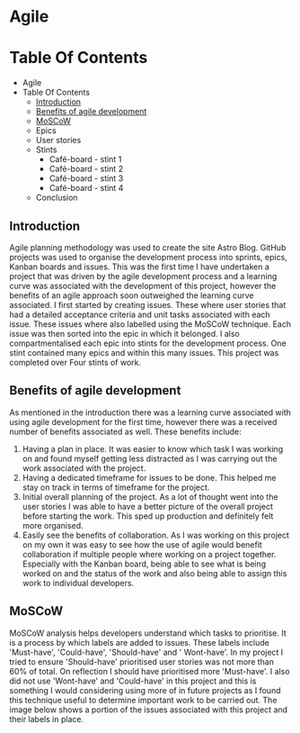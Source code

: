 # Agile

# Table Of Contents

- Agile
- Table Of Contents
    - [Introduction](#introduction)
    - [Benefits of agile development](#benefits-of-agile-development)
    - [MoSCoW](#moscow)
    - Epics
    - User stories
    - Stints
        - Café-board - stint 1
        - Café-board - stint 2
        - Café-board - stint 3
        - Café-board - stint 4
    - Conclusion

## Introduction

Agile planning methodology was used to create the site Astro Blog. GitHub projects was used to organise the development process into sprints, epics, Kanban boards and issues. This was the first time I have undertaken a project that was driven by the agile development process and a learning curve was associated with the development of this project, however the benefits of an agile approach soon outweighed the learning curve associated. I first started by creating issues. These where user stories that had a detailed acceptance criteria and unit tasks associated with each issue. These issues where also labelled using the MoSCoW technique. Each issue was then sorted into the epic in which it belonged. I also compartmentalised each epic into stints for the development process. One stint contained many epics and within this many issues. This project was completed over Four stints of work.

## Benefits of agile development

As mentioned in the introduction there was a learning curve associated with using agile development for the first time, however there was a received number of benefits associated as well. These benefits include:

 1. Having a plan in place. It was easier to know which task I was working on and found myself getting less distracted as I was carrying out the work associated with the project.
 2. Having a dedicated timeframe for issues to be done. This helped me stay on track in terms of timeframe for the project.
 3. Initial overall planning of the project. As a lot of thought went into the user stories I was able to have a better picture of the overall project before starting the work. This sped up production and definitely felt more organised.
 4. Easily see the benefits of collaboration. As I was working on this project on my own it was easy to see how the use of agile would benefit collaboration if multiple people where working on a project together. Especially with the Kanban board, being able to see what is being worked on and the status of the work and also being able to assign this work to individual developers.

## MoSCoW

MoSCoW analysis helps developers understand which tasks to prioritise. It is a process by which labels are added to issues. These labels include 'Must-have', 'Could-have', 'Should-have' and ' Wont-have'. In my project I tried to ensure 'Should-have' prioritised user stories was not more than 60% of total. On reflection I should have prioritised more 'Must-have'. I also did not use 'Wont-have' and 'Could-have' in this project and this is something I would considering using more of in future projects as I found this technique useful to determine important work to be carried out. The image below shows a portion of the issues associated with this project and their labels in place.
